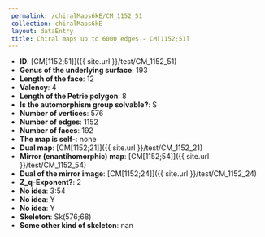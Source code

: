 ```yaml
--- 
 permalink: /chiralMaps6kE/CM_1152_51 
 collection: chiralMaps6kE
 layout: dataEntry
 title: Chiral maps up to 6000 edges - CM[1152;51]
---
```


- **ID**: [CM[1152;51]]({{ site.url }}/test/CM_1152_51)
- **Genus of the underlying surface**: 193
- **Length of the face**: 12
- **Valency**: 4
- **Length of the Petrie polygon**: 8
- **Is the automorphism group solvable?**: S
- **Number of vertices**: 576
- **Number of edges**: 1152
- **Number of faces**: 192
- **The map is self-**: none
- **Dual map**: [CM[1152;21]]({{ site.url }}/test/CM_1152_21)
- **Mirror (enantihomorphic) map**: [CM[1152;54]]({{ site.url }}/test/CM_1152_54)
- **Dual of the mirror image**: [CM[1152;24]]({{ site.url }}/test/CM_1152_24)
- **Z_q-Exponent?**: 2
- **No idea**:  3:54
- **No idea**: Y
- **No idea**: Y
- **Skeleton**: Sk(576;68)
- **Some other kind of skeleton**: nan
